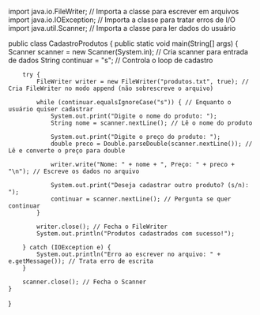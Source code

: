 import java.io.FileWriter; // Importa a classe para escrever em arquivos
import java.io.IOException; // Importa a classe para tratar erros de I/O
import java.util.Scanner; // Importa a classe para ler dados do usuário

public class CadastroProdutos {
    public static void main(String[] args) {
        Scanner scanner = new Scanner(System.in); // Cria scanner para entrada de dados
        String continuar = "s"; // Controla o loop de cadastro

        try {
            FileWriter writer = new FileWriter("produtos.txt", true); // Cria FileWriter no modo append (não sobrescreve o arquivo)

            while (continuar.equalsIgnoreCase("s")) { // Enquanto o usuário quiser cadastrar
                System.out.print("Digite o nome do produto: ");
                String nome = scanner.nextLine(); // Lê o nome do produto

                System.out.print("Digite o preço do produto: ");
                double preco = Double.parseDouble(scanner.nextLine()); // Lê e converte o preço para double

                writer.write("Nome: " + nome + ", Preço: " + preco + "\n"); // Escreve os dados no arquivo

                System.out.print("Deseja cadastrar outro produto? (s/n): ");
                continuar = scanner.nextLine(); // Pergunta se quer continuar
            }

            writer.close(); // Fecha o FileWriter
            System.out.println("Produtos cadastrados com sucesso!");

        } catch (IOException e) {
            System.out.println("Erro ao escrever no arquivo: " + e.getMessage()); // Trata erro de escrita
        }

        scanner.close(); // Fecha o Scanner
    }
}
